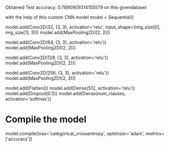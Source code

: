 

 Obtained Test accuracy: 0.7890909314155579 on this givendataset
 
 
 with the help of this custom CNN model 
 model = Sequential()

model.add(Conv2D(32, (3, 3), activation='relu', input_shape=(img_size[0], img_size[1], 3)))
model.add(MaxPooling2D((2, 2)))

model.add(Conv2D(64, (3, 3), activation='relu'))
model.add(MaxPooling2D((2, 2)))

model.add(Conv2D(128, (3, 3), activation='relu'))
model.add(MaxPooling2D((2, 2)))

model.add(Conv2D(256, (3, 3), activation='relu'))
model.add(MaxPooling2D((2, 2)))

model.add(Flatten())
model.add(Dense(512, activation='relu'))
model.add(Dropout(0.5))
model.add(Dense(num_classes, activation='softmax'))

# Compile the model
model.compile(loss='categorical_crossentropy', optimizer='adam', metrics=['accuracy'])
